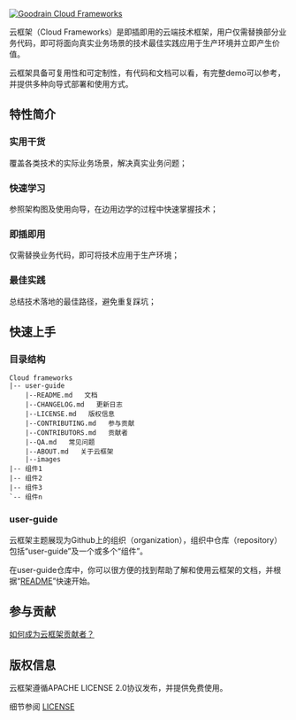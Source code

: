 [![Goodrain Cloud Frameworks](http://7xihe6.com1.z0.glb.clouddn.com/CLOUDFRAMEWORKS9x3d.jpg)](http://app.goodrain.com)

云框架（Cloud Frameworks）是即插即用的云端技术框架，用户仅需替换部分业务代码，即可将面向真实业务场景的技术最佳实践应用于生产环境并立即产生价值。

云框架具备可复用性和可定制性，有代码和文档可以看，有完整demo可以参考，并提供多种向导式部署和使用方式。

## 特性简介

### 实用干货

覆盖各类技术的实际业务场景，解决真实业务问题；

### 快速学习

参照架构图及使用向导，在边用边学的过程中快速掌握技术；

### 即插即用

仅需替换业务代码，即可将技术应用于生产环境；

### 最佳实践

总结技术落地的最佳路径，避免重复踩坑；

## 快速上手

### 目录结构

```
Cloud frameworks
|-- user-guide
    |--README.md   文档
    |--CHANGELOG.md   更新日志
    |--LICENSE.md   版权信息
    |--CONTRIBUTING.md   参与贡献
    |--CONTRIBUTORS.md   贡献者
    |--QA.md   常见问题
    |--ABOUT.md   关于云框架
    |--images
|-- 组件1
|-- 组件2
|-- 组件3
`-- 组件n      
```

### user-guide

云框架主题展现为Github上的组织（organization），组织中仓库（repository）包括“user-guide”及一个或多个“组件”。

在user-guide仓库中，你可以很方便的找到帮助了解和使用云框架的文档，并根据“[README](README.md)”快速开始。

## 参与贡献

[如何成为云框架贡献者？](CONTRIBUTING.md)

## 版权信息

云框架遵循APACHE LICENSE 2.0协议发布，并提供免费使用。

细节参阅 [LICENSE](LICENSE.md)
